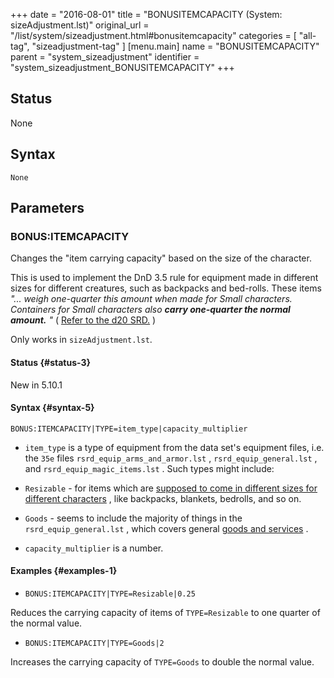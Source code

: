 +++
date = "2016-08-01"
title = "BONUSITEMCAPACITY (System: sizeAdjustment.lst)"
original_url = "/list/system/sizeadjustment.html#bonusitemcapacity"
categories = [ "all-tag", "sizeadjustment-tag" ]
[menu.main]
    name = "BONUSITEMCAPACITY"
    parent = "system_sizeadjustment"
    identifier = "system_sizeadjustment_BONUSITEMCAPACITY"
+++

## Status

None

## Syntax

`None`

## Parameters




<span id="bonusitemcapacity"></span>

### BONUS:ITEMCAPACITY

Changes the "item carrying capacity" based on the size of the character.

This is used to implement the DnD 3.5 rule for equipment made in
different sizes for different creatures, such as backpacks and
bed-rolls. These items *"... weigh one-quarter this amount when made for
Small characters. Containers for Small characters also **carry
one-quarter the normal amount.** "* ( [Refer to the d20
SRD.](http://www.d20srd.org/srd/equipment/goodsAndServices.htm#adventuringGear)
)

Only works in `sizeAdjustment.lst`.

#### Status {#status-3}

New in 5.10.1

#### Syntax {#syntax-5}

`BONUS:ITEMCAPACITY|TYPE=item_type|capacity_multiplier`

-   `item_type` is a type of equipment from the data set's equipment
    files, i.e. the `35e` files `rsrd_equip_arms_and_armor.lst` ,
    `rsrd_equip_general.lst` , and `rsrd_equip_magic_items.lst` . Such
    types might include:
-   `Resizable` - for items which are [supposed to come in different
    sizes for different
    characters](http://www.d20srd.org/srd/equipment/goodsAndServices.htm#adventuringGear)
    , like backpacks, blankets, bedrolls, and so on.
-   `Goods` - seems to include the majority of things in the
    `rsrd_equip_general.lst` , which covers general [goods and
    services](http://www.d20srd.org/srd/equipment/goodsAndServices.htm#adventuringGear) .

-   `capacity_multiplier` is a number.

#### Examples {#examples-1}

-   `BONUS:ITEMCAPACITY|TYPE=Resizable|0.25`

Reduces the carrying capacity of items of `TYPE=Resizable` to one
quarter of the normal value.

-   `BONUS:ITEMCAPACITY|TYPE=Goods|2`

Increases the carrying capacity of `TYPE=Goods` to double the normal
value.


